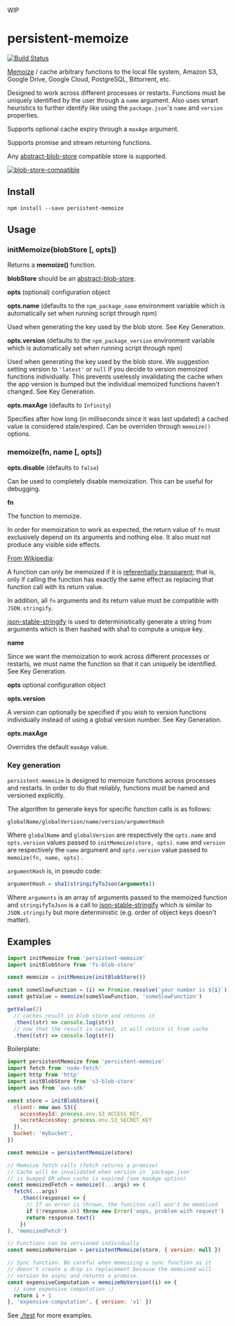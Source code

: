WIP

# persistent-memoize

[![Build Status](https://travis-ci.org/blockai/persistent-memoize.svg?branch=master)](https://travis-ci.org/blockai/persistent-memoize)

[Memoize](https://en.wikipedia.org/wiki/Memoization) / cache arbitrary
functions to the local file system, Amazon S3, Google Drive, Google
Cloud, PostgreSQL, Bittorrent, etc.

Designed to work across different processes or restarts. Functions must
be uniquely identified by the user through a `name` argument. Also uses
smart heuristics to further identify like using the `package.json`'s
`name` and `version` properties.

Supports optional cache expiry through a `maxAge` argument.

Supports promise and stream returning functions.

Any
[abstract-blob-store](https://github.com/maxogden/abstract-blob-store)
compatible store is supported.

[![blob-store-compatible](https://raw.githubusercontent.com/maxogden/abstract-blob-store/master/badge.png)](https://github.com/maxogden/abstract-blob-store)

## Install

```
npm install --save persistent-memoize
```

## Usage

### initMemoize(blobStore [, opts])

Returns a **memoize()** function.

**blobStore** should be an [abstract-blob-store](https://github.com/maxogden/abstract-blob-store).

**opts** (optional) configuration object

**opts.name** (defaults to the `npm_package_name` environment variable
which is automatically set when running script through npm)

Used when generating the key used by the blob store. See Key Generation.

**opts.version** (defaults to the `npm_package_version` environment
variable which is automatically set when running script through npm)

Used when generating the key used by the blob store. We suggestion
setting version to `'latest'` or `null` if you decide to version
memoized functions individually. This prevents uselessly invalidating
the cache when the app version is bumped but the individual memoized
functions haven't changed. See Key Generation.

**opts.maxAge** (defaults to `Infinity`)

Specifies after how long (in milliseconds since it was last updated) a
cached value is considered stale/expired. Can be overriden through
`memoize()` options.

### memoize(fn, name [, opts])

**opts.disable** (defaults to `false`)

Can be used to completely disable memoization. This can be useful for
debugging.

**fn**

The function to memoize.

In order for memoization to work as expected, the return value of `fn`
must exclusively depend on its arguments and nothing else. It also must
not produce any visible side effects.

[From Wikipedia](https://en.wikipedia.org/wiki/Memoization):

A function can only be memoized if it is [referentially
transparent](https://en.wikipedia.org/wiki/Referential_transparency);
that is, only if calling the function has exactly the same effect as
replacing that function call with its return value.

In addition, all `fn` arguments and its return value must be compatible
with `JSON.stringify`.

[json-stable-stringify](https://github.com/substack/json-stable-stringify)
is used to deterministically generate a string from arguments which is
then hashed with sha1 to compute a unique key.

**name**

Since we want the memoization to work across different processes or
restarts, we must name the function so that it can uniquely be
identified. See Key Generation.

**opts** optional configuration object

**opts.version**

A version can optionally be specified if you wish to version functions
individually instead of using a global version number. See Key
Generation.

**opts.maxAge**

Overrides the default `maxAge` value.

### Key generation

`persistent-memoize` is designed to memoize functions across processes
and restarts. In order to do that reliably, functions must be named and
versioned explicitly.

The algorithm to generate keys for specific function calls is as follows:

```
globalName/globalVersion/name/version/argumentHash
```

Where `globalName` and `globalVersion` are respectively the `opts.name`
and `opts.version` values passed to `initMemoize(store, opts)`. `name` and
`version` are respectively the `name` argument and `opts.version` value
passed to `memoize(fn, name, opts)` .

`argumentHash` is, in pseudo code:

```javascript
argumentHash = sha1(stringifyToJson(arguments))
```

Where `arguments` is an array of arguments passed to the memoized
function and `stringifyToJson` is a call to
[json-stable-stringify](https://github.com/substack/json-stable-stringify)
which is similar to `JSON.stringify` but more deterministic (e.g. order
of object keys doesn't matter).

## Examples

```javascript
import initMemoize from 'persistent-memoize'
import initBlobStore from 'fs-blob-store'

const memoize = initMemoize(initBlobStore())

const someSlowFunction = (i) => Promise.resolve(`your number is ${i}`)
const getValue = memoize(someSlowFunction, 'someSlowFunction')

getValue(2)
  // caches result in blob store and returns it
  .then((str) => console.log(str))
  // now that the result is cached, it will return it from cache
  .then((str) => console.log(str))
```

Boilerplate:

```javascript
import persistentMemoize from 'persistent-memoize'
import fetch from 'node-fetch'
import http from 'http'
import initBlobStore from 's3-blob-store'
import aws from 'aws-sdk'

const store = initBlobStore({
  client: new aws.S3({
    accessKeyId: process.env.S3_ACCESS_KEY,
    secretAccessKey: process.env.S3_SECRET_KEY
  }),
  bucket: 'mybucket',
})

const memoize = persistentMemoize(store)

// Memoize fetch calls (fetch returns a promise)
// Cache will be invalidated when version in `package.json`
// is bumped OR when cache is expired (see maxAge option)
const memoizedFetch = memoize((...args) => (
  fetch(...args)
    .then((response) => {
      // If an error is thrown, the funciton call won't be memoized
      if (!response.ok) throw new Error('oops, problem with request')
      return response.text()
    })
), 'memoizedFetch')

// Functions can be versioned individually
const memoizeNoVersion = persistentMemoize(store, { version: null })

// Sync function. Be careful when memoizing a sync function as it
// doesn't create a drop in replacement because the memoized will
// version be async and returns a promise.
const expensiveComputation = memoizeNoVersion((i) => {
  // some expensive computation :)
  return i + 1
}, 'expensive-computation', { version: 'v1' })
```

See [./test](./test) for more examples.
